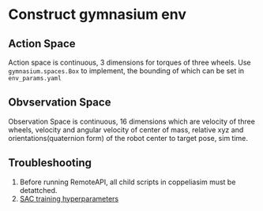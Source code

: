 # Construct gymnasium env
## Action Space
Action space is continuous, 3 dimensions for torques of three wheels.
Use `gymnasium.spaces.Box` to implement, the bounding of which can be set in `env_params.yaml`
## Obvservation Space
Observation Space is continuous, 16 dimensions which are velocity of three wheels, velocity and angular velocity of center of mass, relative xyz and orientations(quaternion form) of the robot center to target pose, sim time.

## Troubleshooting
1. Before running RemoteAPI, all child scripts in coppeliasim must be detattched.
2. [SAC training hyperparameters](https://github.com/yosider/ml-agents-1/blob/master/docs/Training-SAC.md)